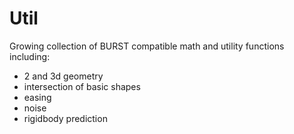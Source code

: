 # Util
Growing collection of BURST compatible math and utility functions including:

- 2 and 3d geometry
- intersection of basic shapes
- easing
- noise
- rigidbody prediction
